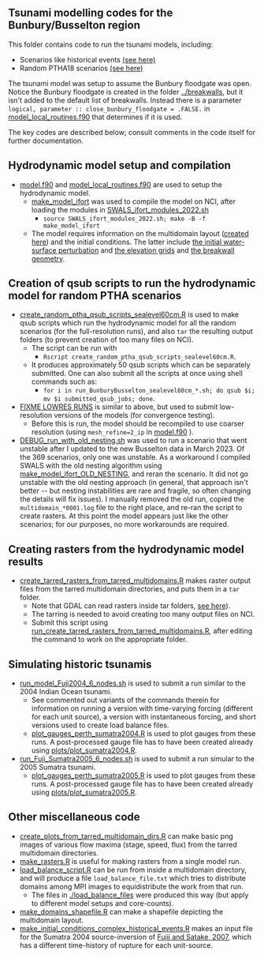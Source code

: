 Tsunami modelling codes for the Bunbury/Busselton region
--------------------------------------------------------

This folder contains code to run the tsunami models, including:
* Scenarios like historical events [(see here)](../sources/like_historic/)
* Random PTHA18 scenarios [(see here)](../sources/hazard/)

The tsunami model was setup to assume the Bunbury floodgate was open. Notice the Bunbury floodgate is created in the folder [../breakwalls](../breakwalls), but it isn't added to the default list of breakwalls. Instead there is a parameter `logical, parameter :: close_bunbury_floodgate = .FALSE.` in [model_local_routines.f90](model_local_routines.f90) that determines if it is used.

The key codes are described below; consult comments in the code itself for further documentation.

## Hydrodynamic model setup and compilation

* [model.f90](model.f90) and [model_local_routines.f90](model_local_routines.f90) are used to setup the hydrodynamic model.
    * [make_model_ifort](make_model_ifort) was used to compile the model on NCI, after loading the modules in [SWALS_ifort_modules_2022.sh](SWALS_ifort_modules_2022.sh) 
        * `source SWALS_ifort_modules_2022.sh; make -B -f make_model_ifort`
    * The model requires information on the multidomain layout ([created here](../multidomain_design/)) and the initial conditions. The latter include [the initial water-surface perturbation](../sources/) and [the elevation grids](../elevation/) and [the breakwall geometry](../breakwalls).

## Creation of qsub scripts to run the hydrodynamic model for random PTHA scenarios

* [create_random_ptha_qsub_scripts_sealevel60cm.R](create_random_ptha_qsub_scripts_sealevel60cm.R) is used to make qsub scripts which run the hydrodynamic model for all the random scenarios (for the full-resolution runs), and also `tar` the resulting output folders (to prevent creation of too many files on NCI). 
    * The script can be run with 
        * `Rscript create_random_ptha_qsub_scripts_sealevel60cm.R`.
    * It produces approximately 50 qsub scripts which can be separately submitted. One can also submit all the scripts at once using shell commands such as: 
        * `for i in run_BunburyBusselton_sealevel60cm_*.sh; do qsub $i; mv $i submitted_qsub_jobs; done`. 
* [FIXME LOWRES RUNS](create_random_ptha_qsub_scripts_sealevel60cm_lowres.R) is similar to above, but used to submit low-resolution versions of the models (for convergence testing). 
    * Before this is run, the model should be recompiled to use coarser resolution (using `mesh_refine=2_ip` in [model.f90](model.f90) ). 
* [DEBUG_run_with_old_nesting.sh](DEBUG_run_with_old_nesting.sh) was used to run a scenario that went unstable after I updated to the new Busselton data in March 2023. Of the 369 scenarios, only one was unstable. As a workaround I compiled SWALS with the old nesting algorithm using [make_model_ifort_OLD_NESTING](make_model_ifort_OLD_NESTING), and reran the scenario. It did not go unstable with the old nesting approach (in general, that approach isn't better -- but nesting instabilities are rare and fragile, so often changing the details will fix issues). I manually removed the old run, copied the `multidomain_*0001.log` file to the right place, and re-ran the script to create rasters. At this point the model appears just like the other scenarios; for our purposes, no more workarounds are required.

## Creating rasters from the hydrodynamic model results

* [create_tarred_rasters_from_tarred_multidomains.R](create_tarred_rasters_from_tarred_multidomains.R) makes raster output files from the tarred multidomain directories, and puts them in a `tar` folder.
    * Note that GDAL can read rasters inside tar folders, [see here](https://gdal.org/user/virtual_file_systems.html)). 
    * The tarring is needed to avoid creating too many output files on NCI. 
    * Submit this script using [run_create_tarred_rasters_from_tarred_multidomains.R](run_create_tarred_rasters_from_tarred_multidomains.R), after editing the command to work on the appropriate folder.

## Simulating historic tsunamis

* [run_model_Fuji2004_6_nodes.sh](run_model_Fuji2004_6_nodes.sh) is used to submit a run similar to the 2004 Indian Ocean tsunami. 
    * See commented out variants of the commands therein for information on running a version with time-varying forcing (different for each unit source), a version with instantaneous forcing, and short versions used to create load balance files.
    * [plot_gauges_perth_sumatra2004.R](plot_gauges_perth_sumatra2004.R) is used to plot gauges from these runs. A post-processed gauge file has to have been created already using [plots/plot_sumatra2004.R](plots/plot_sumatra2004.R). 
* [run_Fuji_Sumatra2005_6_nodes.sh](run_Fuji_Sumatra2005_6_nodes.sh) is used to submit a run simular to the 2005 Sumatra tsunami. 
    * [plot_gauges_perth_sumatra2005.R](plot_gauges_perth_sumatra2005.R) is used to plot gauges from these runs. A post-processed gauge file has to have been created already using [plots/plot_sumatra2005.R](plots/plot_sumatra2005.R). 

## Other miscellaneous code

* [create_plots_from_tarred_multidomain_dirs.R](create_plots_from_tarred_multidomain_dirs.R) can make basic png images of various flow maxima (stage, speed, flux) from the tarred multidomain directories.
* [make_rasters.R](make_rasters.R) is useful for making rasters from a single model run.
* [load_balance_script.R](load_balance_script.R) can be run from inside a multidomain directory, and will produce a file `load_balance_file.txt` which tries to distribute domains among MPI images to equidistribute the work from that run. 
    * The files in [./load_balance_files](./load_balance_files) were produced this way (but apply to different model setups and core-counts). 
* [make_domains_shapefile.R](make_domains_shapefile.R) can make a shapefile depicting the multidomain layout. 
* [make_initial_conditions_complex_historical_events.R](make_initial_conditions_complex_historical_events.R) makes an input file for the Sumatra 2004 source-inversion of [Fujii and Satake, 2007](https://doi.org/10.1785/0120050613), which has a different time-history of rupture for each unit-source.
